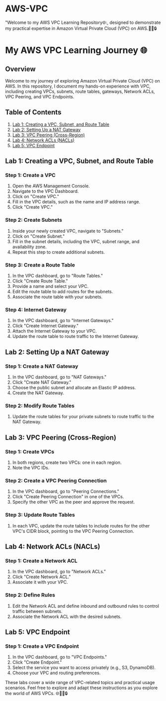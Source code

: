 # AWS-VPC
"Welcome to my AWS VPC Learning Repository🌐:, designed to demonstrate my practical expertise in Amazon Virtual Private Cloud (VPC) on AWS.🏢🚀🔒

# My AWS VPC Learning Journey 🌐

## Overview
Welcome to my journey of exploring Amazon Virtual Private Cloud (VPC) on AWS. In this repository, I document my hands-on experience with VPC, including creating VPCs, subnets, route tables, gateways, Network ACLs, VPC Peering, and VPC Endpoints.

## Table of Contents
1. [Lab 1: Creating a VPC, Subnet, and Route Table](#lab-1-creating-a-vpc-subnet-and-route-table)
2. [Lab 2: Setting Up a NAT Gateway](#lab-2-setting-up-a-nat-gateway)
3. [Lab 3: VPC Peering (Cross-Region)](#lab-3-vpc-peering-cross-region)
4. [Lab 4: Network ACLs (NACLs)](#lab-4-network-acls-nacls)
5. [Lab 5: VPC Endpoint](#lab-5-vpc-endpoint)

## Lab 1: Creating a VPC, Subnet, and Route Table

### Step 1: Create a VPC
1. Open the AWS Management Console.
2. Navigate to the VPC Dashboard.
3. Click on "Create VPC."
4. Fill in the VPC details, such as the name and IP address range.
5. Click "Create VPC."

### Step 2: Create Subnets
1. Inside your newly created VPC, navigate to "Subnets."
2. Click on "Create Subnet."
3. Fill in the subnet details, including the VPC, subnet range, and availability zone.
4. Repeat this step to create additional subnets.

### Step 3: Create a Route Table
1. In the VPC dashboard, go to "Route Tables."
2. Click "Create Route Table."
3. Provide a name and select your VPC.
4. Edit the route table to add routes for the subnets.
5. Associate the route table with your subnets.

### Step 4: Internet Gateway
1. In the VPC dashboard, go to "Internet Gateways."
2. Click "Create Internet Gateway."
3. Attach the Internet Gateway to your VPC.
4. Update the route table to route traffic to the Internet Gateway.

## Lab 2: Setting Up a NAT Gateway

### Step 1: Create a NAT Gateway
1. In the VPC dashboard, go to "NAT Gateways."
2. Click "Create NAT Gateway."
3. Choose the public subnet and allocate an Elastic IP address.
4. Create the NAT Gateway.

### Step 2: Modify Route Tables
1. Update the route tables for your private subnets to route traffic to the NAT Gateway.

## Lab 3: VPC Peering (Cross-Region)

### Step 1: Create VPCs
1. In both regions, create two VPCs: one in each region.
2. Note the VPC IDs.

### Step 2: Create a VPC Peering Connection
1. In the VPC dashboard, go to "Peering Connections."
2. Click "Create Peering Connection" in one of the VPCs.
3. Specify the other VPC as the peer and approve the request.

### Step 3: Update Route Tables
1. In each VPC, update the route tables to include routes for the other VPC's CIDR block, pointing to the VPC Peering Connection.

## Lab 4: Network ACLs (NACLs)

### Step 1: Create a Network ACL
1. In the VPC dashboard, go to "Network ACLs."
2. Click "Create Network ACL."
3. Associate it with your VPC.

### Step 2: Define Rules
1. Edit the Network ACL and define inbound and outbound rules to control traffic between subnets.
2. Associate the Network ACL with the desired subnets.

## Lab 5: VPC Endpoint

### Step 1: Create a VPC Endpoint
1. In the VPC dashboard, go to "VPC Endpoints."
2. Click "Create Endpoint."
3. Select the service you want to access privately (e.g., S3, DynamoDB).
4. Choose your VPC and routing preferences.

These labs cover a wide range of VPC-related topics and practical usage scenarios. Feel free to explore and adapt these instructions as you explore the world of AWS VPCs. 🌐🏢🚀🔒
